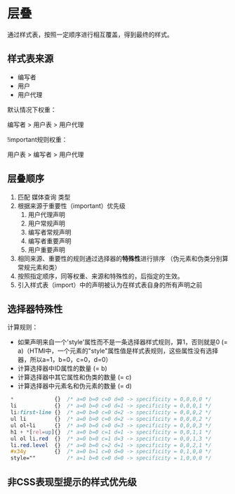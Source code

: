 # 层叠

通过样式表，按照一定顺序进行相互覆盖，得到最终的样式。

## 样式表来源

- 编写者
- 用户
- 用户代理

默认情况下权重：

编写者 > 用户表 > 用户代理

!important规则权重：

用户表 > 编写者 > 用户代理

## 层叠顺序

1. 匹配 媒体查询 类型
2. 根据来源于重要性（important）优先级
   1. 用户代理声明
   2. 用户常规声明
   3. 编写者常规声明
   4. 编写者重要声明
   5. 用户重要声明
3. 相同来源、重要性的规则通过选择器的**特殊性**进行排序 （伪元素和伪类分别算常规元素和类）
4. 按照指定顺序，同等权重、来源和特殊性的，后指定的生效。
5. 引入样式表（import）中的声明被认为在样式表自身的所有声明之前

## 选择器特殊性

计算规则：

- 如果声明来自一个'style'属性而不是一条选择器样式规则，算1，否则就是0 (= a)（HTMl中，一个元素的"style"属性值是样式表规则，这些属性没有选择器，所以a=1，b=0，c=0，d=0）
- 计算选择器中ID属性的数量 (= b)
- 计算选择器中其它属性和伪类的数量 (= c)
- 计算选择器中元素名和伪元素的数量 (= d)

```css
 *             {}  /* a=0 b=0 c=0 d=0 -> specificity = 0,0,0,0 */
 li            {}  /* a=0 b=0 c=0 d=1 -> specificity = 0,0,0,1 */
 li:first-line {}  /* a=0 b=0 c=0 d=2 -> specificity = 0,0,0,2 */
 ul li         {}  /* a=0 b=0 c=0 d=2 -> specificity = 0,0,0,2 */
 ul ol+li      {}  /* a=0 b=0 c=0 d=3 -> specificity = 0,0,0,3 */
 h1 + *[rel=up]{}  /* a=0 b=0 c=1 d=1 -> specificity = 0,0,1,1 */
 ul ol li.red  {}  /* a=0 b=0 c=1 d=3 -> specificity = 0,0,1,3 */
 li.red.level  {}  /* a=0 b=0 c=2 d=1 -> specificity = 0,0,2,1 */
 #x34y         {}  /* a=0 b=1 c=0 d=0 -> specificity = 0,1,0,0 */
 style=""          /* a=1 b=0 c=0 d=0 -> specificity = 1,0,0,0 */
```

## 非CSS表现型提示的样式优先级


